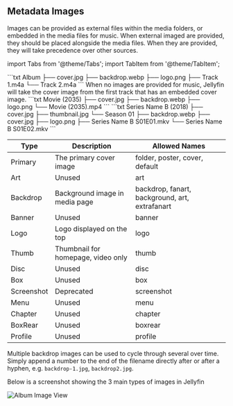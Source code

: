 <!-- markdownlint-disable MD041 -->

## Metadata Images

Images can be provided as external files within the media folders, or embedded in the media files for music. When external imaged are provided, they should be placed alongside the media files. When they are provided, they will take precedence over other sources.

import Tabs from '@theme/Tabs';
import TabItem from '@theme/TabItem';

<Tabs>
  <TabItem value='music' label='Music'>
    ```txt
    Album
    ├── cover.jpg
    ├── backdrop.webp
    ├── logo.png
    ├── Track 1.m4a
    └── Track 2.m4a
    ```
    When no images are provided for music, Jellyfin will take the cover image from the first track that has an embedded cover image.
  </TabItem>
  <TabItem value='movies' label='Movies'>
    ```txt
    Movie (2035)
    ├── cover.jpg
    ├── backdrop.webp
    ├── logo.png
    └── Movie (2035).mp4
    ```
  </TabItem>
  <TabItem value='shows' label='Shows'>
    ```txt
    Series Name B (2018)
    ├── cover.jpg
    ├── thumbnail.jpg
    └── Season 01
        ├── backdrop.webp
        ├── cover.jpg
        ├── logo.png
        ├── Series Name B S01E01.mkv
        └── Series Name B S01E02.mkv
    ```
  </TabItem>
</Tabs>

| Type       | Description                        | Allowed Names                                  |
| ---------- | ---------------------------------- | ---------------------------------------------- |
| Primary    | The primary cover image            | folder, poster, cover, default                 |
| Art        | Unused                             | art                                            |
| Backdrop   | Background image in media page     | backdrop, fanart, background, art, extrafanart |
| Banner     | Unused                             | banner                                         |
| Logo       | Logo displayed on the top          | logo                                           |
| Thumb      | Thumbnail for homepage, video only | thumb                                          |
| Disc       | Unused                             | disc                                           |
| Box        | Unused                             | box                                            |
| Screenshot | Deprecated                         | screenshot                                     |
| Menu       | Unused                             | menu                                           |
| Chapter    | Unused                             | chapter                                        |
| BoxRear    | Unused                             | boxrear                                        |
| Profile    | Unused                             | profile                                        |

Multiple backdrop images can be used to cycle through several over time. Simply append a number to the end of the filename directly after or after a hyphen, e.g. `backdrop-1.jpg`, `backdrop2.jpg`.

Below is a screenshot showing the 3 main types of images in Jellyfin

![Album Image View](/images/docs/server/media/music/album-images.png)
